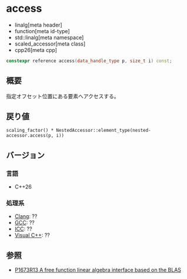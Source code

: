 # access
* linalg[meta header]
* function[meta id-type]
* std::linalg[meta namespace]
* scaled_accessor[meta class]
* cpp26[meta cpp]

```cpp
constexpr reference access(data_handle_type p, size_t i) const;
```

## 概要
指定オフセット位置にある要素へアクセスする。


## 戻り値
`scaling_factor() * NestedAccessor::element_type(nested-accessor.access(p, i))`


## バージョン
### 言語
- C++26

### 処理系
- [Clang](/implementation.md#clang): ??
- [GCC](/implementation.md#gcc): ??
- [ICC](/implementation.md#icc): ??
- [Visual C++](/implementation.md#visual_cpp): ??


## 参照
- [P1673R13 A free function linear algebra interface based on the BLAS](https://www.open-std.org/jtc1/sc22/wg21/docs/papers/2023/p1673r13.html)
